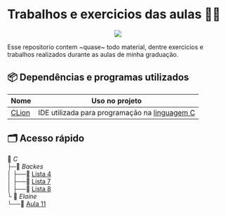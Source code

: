 # Trabalhos e exercicios das aulas 👨‍💻

<p align="center">
<a href="https://www.codacy.com/manual/Aureom/Treinamento-C?utm_source=github.com&amp;utm_medium=referral&amp;utm_content=Aureom/Treinamento-C&amp;utm_campaign=Badge_Grade"><img src="https://api.codacy.com/project/badge/Grade/9229c11a972d40dcaf1d1ccdcc22af2c"/></a>
</p>

Esse repositorio contem ~quase~ todo material, dentre exercicios e trabalhos realizados durante as aulas de minha graduação.

## 📦 Dependências e programas utilizados

| Nome                                      | Uso no projeto |
| ----------------------------------------- | -------------- | 
| [CLion](https://www.jetbrains.com/clion/) | IDE utilizada para programação na [linguagem C](https://en.wikipedia.org/wiki/C_(programming_language))  |

## 🗂 Acesso rápido
📂 *C*  
├─📂 *Backes*  
│ ├──📁 [Lista 4](./C/Backes/Lista%204)  
│ ├──📁 [Lista 7](./C/Backes/Lista%207)  
│ ├──📁 [Lista 8](./C/Backes/Lista%208)  
└ 📂 *Elaine*  
  └──📁 [Aula 11](./C/Elaine/Aula%2011)  
